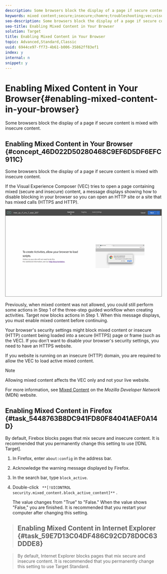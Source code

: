 ```yaml
---
description: Some browsers block the display of a page if secure content is mixed with insecure content.
keywords: mixed content;secure;insecure;chomre;troubleshooting;vec;visual experience composer;unsecure
seo-description: Some browsers block the display of a page if secure content is mixed with insecure content.
seo-title: Enabling Mixed Content in Your Browser
solution: Target
title: Enabling Mixed Content in Your Browser
topic: Advanced,Standard,Classic
uuid: 6944ce97-ff73-4b61-b006-35862ff83ef1
index: y
internal: n
snippet: y
---
```


# Enabling Mixed Content in Your Browser{#enabling-mixed-content-in-your-browser}

Some browsers block the display of a page if secure content is mixed with insecure content.

## Enabling Mixed Content in Your Browser {#concept_46D022D50280468C9EF6D5DF6EFC911C}

Some browsers block the display of a page if secure content is mixed with insecure content. 

If the Visual Experience Composer (VEC) tries to open a page containing mixed (secure and insecure) content, a message displays showing how to disable blocking in your browser so you can open an HTTP site or a site that has mixed calls (HTTPS and HTTP).

![](assets/mixed_content_warning.gif)

Previously, when mixed content was not allowed, you could still perform some actions in Step 1 of the three-step guided workflow when creating activities. Target now blocks actions in Step 1. When this message displays, you must enable mixed content before continuing.

Your browser's security settings might block mixed content or insecure (HTTP) content being loaded into a secure (HTTPS) page or frame (such as the VEC). If you don't want to disable your browser's security settings, you need to have an HTTPS website.

If you website is running on an insecure (HTTP) domain, you are required to allow the VEC to load active mixed content.

>[!NOTE]
>
>Allowing mixed content affects the VEC only and not your live website.

For more information, see [Mixed Content](https://developer.mozilla.org/en-US/docs/Web/Security/Mixed_content) on the *Mozilla Developer Network* (MDN) website. 

## Enabling Mixed Content in Firefox {#task_5448763B8DC941FD80F84041AEF0A14D}

By default, Firebox blocks pages that mix secure and insecure content. It is recommended that you permanently change this setting to use [!DNL Target].

<!-- 

target/t_mixed_content_firefox.xml

 -->

1. In Firefox, enter `about:config` in the address bar.
1. Acknowledge the warning message displayed by Firefox.
1. In the search bar, type `block_active`.
1. Double-click ` **[!UICONTROL security.mixed_content.block_active_content]**` .

   The value changes from "True" to "False." When the value shows "False," you are finished.  It is recommended that you restart your computer after changing this setting. 

>## Enabling Mixed Content in Internet Explorer {#task_59E7D13C04DF486C92CD78D0C63DDDE8}

>By default, Internet Explorer blocks pages that mix secure and insecure content. It is recommended that you permanently change this setting to use Target Standard. 

>
><!-- 

target/t_mixed_content_ie.xml

 -->
>1. In Internet Explorer, click the settings icon > **[!UICONTROL Internet Options]**.
>1. Open the [!UICONTROL Security] tab.
>1. Select **[!UICONTROL Internet]**, then click **[!UICONTROL Custom Level]**.
>1. Select **[!UICONTROL Miscellaneous]**.
>1. Under [!UICONTROL Miscellaneous], enable **[!UICONTROL Display Mixed Content]**.
>1. Click **[!UICONTROL OK]** > **[!UICONTROL Yes]** > **[!UICONTROL Apply]**.
>>It is recommended that you restart your computer after changing this setting. 

>>## Enabling Mixed Content in Chrome {#task_FF297A08F66E47A588C14FD67C037B3A}

>>If you're visiting a site via a secure connection, Google Chrome will verify that the content on the web page has been transmitted safely. 

>
>><!-- 

target/t_mixed_content_chrome.xml

 -->
>>See [This page has insecure content](https://support.google.com/chrome/answer/1342714?hl=en) in Google Chrome Help. 
